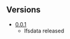 ## Versions
* [0.0.1](https://github.com/arushadev/piraye/releases/tag/0.0.1)
    * lfsdata released